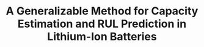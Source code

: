 ---
layout: "publication"
title: "A Generalizable Method for Capacity Estimation and RUL Prediction in Lithium-Ion Batteries"
type: "paper"
order: 198
year: 2024
external_url: "https://pubs.acs.org/doi/10.1021/acs.iecr.3c02849"
authors: "Yixiu Wang, Jiangong Zhu, Liang Cao, Jianfeng Liu, Pufan You, Bhushan Gopaluni, and Yankai Cao"
journal: "Industrial and Engineering Chemistry Research"
pdf: "2024J03_yixiu_iecr.pdf"
thumbnail: "2024J03_yixiu_iecr.jpeg"
image: "/assets/thumbnails/2024J03_yixiu_iecr.jpeg"
thumbnail_caption: "Graphical Abstract for A Generalizable Method for Capacity Estimation and RUL Prediction in Lithium-Ion Batteries"
description: "Data-driven methods have attracted much attention in capacity estimation and remaining useful life (RUL) prediction of lithium-ion batteries. However, existing studies rely on complex machine learning models (e.g., Gaussian process regression, neural networks, and so on.) that are applicable to specific observed operating conditions, and the prediction accuracy can be affected by different usage scenarios. This paper proposes to adopt a linear and robust machine learning technique, partial least-squares regression, for battery capacity estimation, and RUL prediction based on the partial incremental capacity curve. The features can be easily obtained by interpolation of the measured charging profiles without data smoothing, and the bootstrapping technique is used to give confidence intervals of the predictions, which helps to evaluate the robustness and reliability of the model. The proposed method is validated on three battery data sets with different operating conditions provided by NASA. We train the model on one battery and test its performance on the other two batteries without changing the model weights. Experimental results show that the suggested classical method exhibits greater generalizability compared to complex and sophisticated methods proposed in the literature."
---